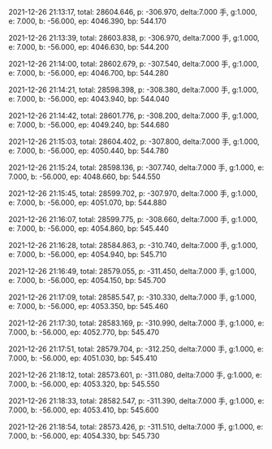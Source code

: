 2021-12-26 21:13:17, total: 28604.646, p: -306.970, delta:7.000 手, g:1.000, e: 7.000, b: -56.000, ep: 4046.390, bp: 544.170

2021-12-26 21:13:39, total: 28603.838, p: -306.970, delta:7.000 手, g:1.000, e: 7.000, b: -56.000, ep: 4046.630, bp: 544.200

2021-12-26 21:14:00, total: 28602.679, p: -307.540, delta:7.000 手, g:1.000, e: 7.000, b: -56.000, ep: 4046.700, bp: 544.280

2021-12-26 21:14:21, total: 28598.398, p: -308.380, delta:7.000 手, g:1.000, e: 7.000, b: -56.000, ep: 4043.940, bp: 544.040

2021-12-26 21:14:42, total: 28601.776, p: -308.200, delta:7.000 手, g:1.000, e: 7.000, b: -56.000, ep: 4049.240, bp: 544.680

2021-12-26 21:15:03, total: 28604.402, p: -307.800, delta:7.000 手, g:1.000, e: 7.000, b: -56.000, ep: 4050.440, bp: 544.780

2021-12-26 21:15:24, total: 28598.136, p: -307.740, delta:7.000 手, g:1.000, e: 7.000, b: -56.000, ep: 4048.660, bp: 544.550

2021-12-26 21:15:45, total: 28599.702, p: -307.970, delta:7.000 手, g:1.000, e: 7.000, b: -56.000, ep: 4051.070, bp: 544.880

2021-12-26 21:16:07, total: 28599.775, p: -308.660, delta:7.000 手, g:1.000, e: 7.000, b: -56.000, ep: 4054.860, bp: 545.440

2021-12-26 21:16:28, total: 28584.863, p: -310.740, delta:7.000 手, g:1.000, e: 7.000, b: -56.000, ep: 4054.940, bp: 545.710

2021-12-26 21:16:49, total: 28579.055, p: -311.450, delta:7.000 手, g:1.000, e: 7.000, b: -56.000, ep: 4054.150, bp: 545.700

2021-12-26 21:17:09, total: 28585.547, p: -310.330, delta:7.000 手, g:1.000, e: 7.000, b: -56.000, ep: 4053.350, bp: 545.460

2021-12-26 21:17:30, total: 28583.169, p: -310.990, delta:7.000 手, g:1.000, e: 7.000, b: -56.000, ep: 4052.770, bp: 545.470

2021-12-26 21:17:51, total: 28579.704, p: -312.250, delta:7.000 手, g:1.000, e: 7.000, b: -56.000, ep: 4051.030, bp: 545.410

2021-12-26 21:18:12, total: 28573.601, p: -311.080, delta:7.000 手, g:1.000, e: 7.000, b: -56.000, ep: 4053.320, bp: 545.550

2021-12-26 21:18:33, total: 28582.547, p: -311.390, delta:7.000 手, g:1.000, e: 7.000, b: -56.000, ep: 4053.410, bp: 545.600

2021-12-26 21:18:54, total: 28573.426, p: -311.510, delta:7.000 手, g:1.000, e: 7.000, b: -56.000, ep: 4054.330, bp: 545.730